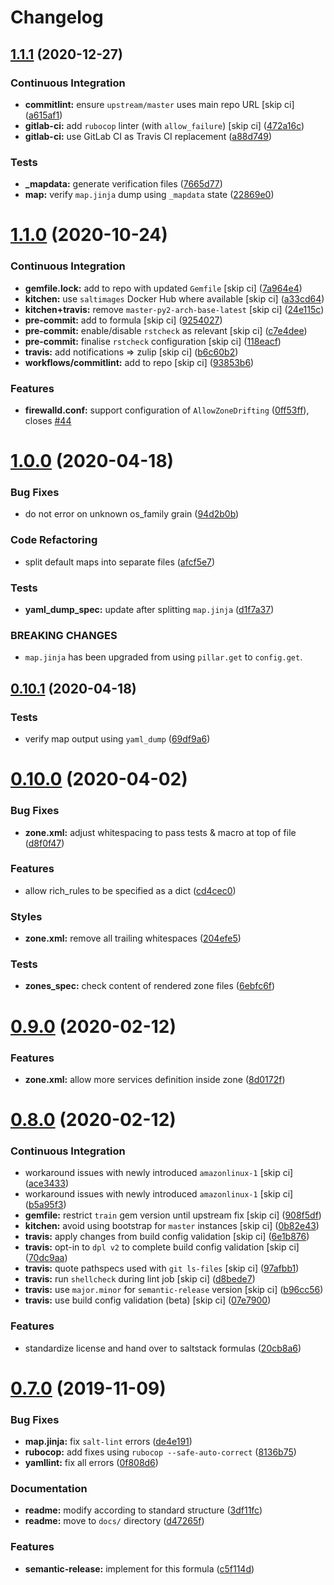 # Changelog

## [1.1.1](https://github.com/saltstack-formulas/firewalld-formula/compare/v1.1.0...v1.1.1) (2020-12-27)


### Continuous Integration

* **commitlint:** ensure `upstream/master` uses main repo URL [skip ci] ([a615af1](https://github.com/saltstack-formulas/firewalld-formula/commit/a615af103e7a9d89b05e8e7a4f9d139ec112c599))
* **gitlab-ci:** add `rubocop` linter (with `allow_failure`) [skip ci] ([472a16c](https://github.com/saltstack-formulas/firewalld-formula/commit/472a16c283f60f84acc25846ef03da346c0a2cc5))
* **gitlab-ci:** use GitLab CI as Travis CI replacement ([a88d749](https://github.com/saltstack-formulas/firewalld-formula/commit/a88d749499a613299dcb688f97aad9af97221ec6))


### Tests

* **_mapdata:** generate verification files ([7665d77](https://github.com/saltstack-formulas/firewalld-formula/commit/7665d77f67749722d5b3d8ef73aa75ede034d365))
* **map:** verify `map.jinja` dump using `_mapdata` state ([22869e0](https://github.com/saltstack-formulas/firewalld-formula/commit/22869e0c7fa5ae6c7f8d354d4302cb945202347a))

# [1.1.0](https://github.com/saltstack-formulas/firewalld-formula/compare/v1.0.0...v1.1.0) (2020-10-24)


### Continuous Integration

* **gemfile.lock:** add to repo with updated `Gemfile` [skip ci] ([7a964e4](https://github.com/saltstack-formulas/firewalld-formula/commit/7a964e4738f0d7e3745da3b1f97a3407ca134381))
* **kitchen:** use `saltimages` Docker Hub where available [skip ci] ([a33cd64](https://github.com/saltstack-formulas/firewalld-formula/commit/a33cd641e248d0640dce3719836f5d4a0ff739e8))
* **kitchen+travis:** remove `master-py2-arch-base-latest` [skip ci] ([24e115c](https://github.com/saltstack-formulas/firewalld-formula/commit/24e115cacb52e4a8a51fd92465e4442d6a68d1d3))
* **pre-commit:** add to formula [skip ci] ([9254027](https://github.com/saltstack-formulas/firewalld-formula/commit/92540273969100880c55ad041c2e450deefef101))
* **pre-commit:** enable/disable `rstcheck` as relevant [skip ci] ([c7e4dee](https://github.com/saltstack-formulas/firewalld-formula/commit/c7e4dee62a9a9a8f57cacde4b7d5c23ab9d36156))
* **pre-commit:** finalise `rstcheck` configuration [skip ci] ([118eacf](https://github.com/saltstack-formulas/firewalld-formula/commit/118eacff459289ae21fd5cd630857b306f817ce9))
* **travis:** add notifications => zulip [skip ci] ([b6c60b2](https://github.com/saltstack-formulas/firewalld-formula/commit/b6c60b27b9b37ab73a859bfac31f64df84046641))
* **workflows/commitlint:** add to repo [skip ci] ([93853b6](https://github.com/saltstack-formulas/firewalld-formula/commit/93853b643f23e77f00a642d8f12b3da8b322ee8b))


### Features

* **firewalld.conf:** support configuration of `AllowZoneDrifting` ([0ff53ff](https://github.com/saltstack-formulas/firewalld-formula/commit/0ff53ffb2790ab95b71d3df461a04bca8f02a520)), closes [#44](https://github.com/saltstack-formulas/firewalld-formula/issues/44)

# [1.0.0](https://github.com/saltstack-formulas/firewalld-formula/compare/v0.10.1...v1.0.0) (2020-04-18)


### Bug Fixes

* do not error on unknown os_family grain ([94d2b0b](https://github.com/saltstack-formulas/firewalld-formula/commit/94d2b0b97c242174c6f1c08cb2da2d2d03d98bd4))


### Code Refactoring

* split default maps into separate files ([afcf5e7](https://github.com/saltstack-formulas/firewalld-formula/commit/afcf5e770085565b11c25e9af522b194bd67fc30))


### Tests

* **yaml_dump_spec:** update after splitting `map.jinja` ([d1f7a37](https://github.com/saltstack-formulas/firewalld-formula/commit/d1f7a3717184bc22fde6e04d8672fcce0a462c4b))


### BREAKING CHANGES

* `map.jinja` has been upgraded from using `pillar.get`
to `config.get`.

## [0.10.1](https://github.com/saltstack-formulas/firewalld-formula/compare/v0.10.0...v0.10.1) (2020-04-18)


### Tests

* verify map output using `yaml_dump` ([69df9a6](https://github.com/saltstack-formulas/firewalld-formula/commit/69df9a62d6e12377b9a516e7454e75b49b0bffae))

# [0.10.0](https://github.com/saltstack-formulas/firewalld-formula/compare/v0.9.0...v0.10.0) (2020-04-02)


### Bug Fixes

* **zone.xml:** adjust whitespacing to pass tests & macro at top of file ([d8f0f47](https://github.com/saltstack-formulas/firewalld-formula/commit/d8f0f47a5408bde763050c457269ef129a48b050))


### Features

* allow rich_rules to be specified as a dict ([cd4cec0](https://github.com/saltstack-formulas/firewalld-formula/commit/cd4cec008983943213ac3bb721ab69c3a5214c54))


### Styles

* **zone.xml:** remove all trailing whitespaces ([204efe5](https://github.com/saltstack-formulas/firewalld-formula/commit/204efe5fc7065a2c2f4f55aa0138bf98675cba4e))


### Tests

* **zones_spec:** check content of rendered zone files ([6ebfc6f](https://github.com/saltstack-formulas/firewalld-formula/commit/6ebfc6f20cfd72c2785514ab35484c9575401648))

# [0.9.0](https://github.com/saltstack-formulas/firewalld-formula/compare/v0.8.0...v0.9.0) (2020-02-12)


### Features

* **zone.xml:** allow more services definition inside zone ([8d0172f](https://github.com/saltstack-formulas/firewalld-formula/commit/8d0172f5c7e0e1a2856dbbc0bf149ee8ddfd225a))

# [0.8.0](https://github.com/saltstack-formulas/firewalld-formula/compare/v0.7.0...v0.8.0) (2020-02-12)


### Continuous Integration

* workaround issues with newly introduced `amazonlinux-1` [skip ci] ([ace3433](https://github.com/saltstack-formulas/firewalld-formula/commit/ace343353d2c7b183b424e8a3f08b575417add3f))
* workaround issues with newly introduced `amazonlinux-1` [skip ci] ([b5a95f3](https://github.com/saltstack-formulas/firewalld-formula/commit/b5a95f35ab98b872be852597d046d8d25f06b08b))
* **gemfile:** restrict `train` gem version until upstream fix [skip ci] ([908f5df](https://github.com/saltstack-formulas/firewalld-formula/commit/908f5df86cd69f28ef4e48fbde13c35eb003b627))
* **kitchen:** avoid using bootstrap for `master` instances [skip ci] ([0b82e43](https://github.com/saltstack-formulas/firewalld-formula/commit/0b82e43a1507bb748adefd13a0412ef7ccae8eb7))
* **travis:** apply changes from build config validation [skip ci] ([6e1b876](https://github.com/saltstack-formulas/firewalld-formula/commit/6e1b876298c2d782b132c1571d1f20564fb01bf1))
* **travis:** opt-in to `dpl v2` to complete build config validation [skip ci] ([70dc9aa](https://github.com/saltstack-formulas/firewalld-formula/commit/70dc9aa3b4e299b6f8553132cd9d4401f4635f97))
* **travis:** quote pathspecs used with `git ls-files` [skip ci] ([97afbb1](https://github.com/saltstack-formulas/firewalld-formula/commit/97afbb157557ec3096cc8a8de48f737960dfda4e))
* **travis:** run `shellcheck` during lint job [skip ci] ([d8bede7](https://github.com/saltstack-formulas/firewalld-formula/commit/d8bede7082130445461f990346f64d4db22e4bd2))
* **travis:** use `major.minor` for `semantic-release` version [skip ci] ([b96cc56](https://github.com/saltstack-formulas/firewalld-formula/commit/b96cc569fe9a68deb2eb78974c216eb736d3b57b))
* **travis:** use build config validation (beta) [skip ci] ([07e7900](https://github.com/saltstack-formulas/firewalld-formula/commit/07e79001cddc4918f6ace716b15cf0658e09d374))


### Features

* standardize license and hand over to saltstack formulas ([20cb8a6](https://github.com/saltstack-formulas/firewalld-formula/commit/20cb8a60d362a7484892fc6703de954c67fb8763))

# [0.7.0](https://github.com/saltstack-formulas/firewalld-formula/compare/v0.6.2...v0.7.0) (2019-11-09)


### Bug Fixes

* **map.jinja:** fix `salt-lint` errors ([de4e191](https://github.com/saltstack-formulas/firewalld-formula/commit/de4e1915fb17b2278132076c7946539191f1e018))
* **rubocop:** add fixes using `rubocop --safe-auto-correct` ([8136b75](https://github.com/saltstack-formulas/firewalld-formula/commit/8136b75fa0266dc8d849a40a1fdb77129d6da31f))
* **yamllint:** fix all errors ([0f808d6](https://github.com/saltstack-formulas/firewalld-formula/commit/0f808d6afb383c56abfa439fde0fab46374ea2d7))


### Documentation

* **readme:** modify according to standard structure ([3df11fc](https://github.com/saltstack-formulas/firewalld-formula/commit/3df11fc75cade2d801183c3ae110821d2842f53f))
* **readme:** move to `docs/` directory ([d47265f](https://github.com/saltstack-formulas/firewalld-formula/commit/d47265f9743195a96565701e758789fbc14e3084))


### Features

* **semantic-release:** implement for this formula ([c5f114d](https://github.com/saltstack-formulas/firewalld-formula/commit/c5f114d8863f6763c49cc08c723924649c8c1ed3))
